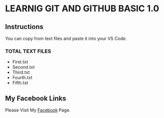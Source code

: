 # LEARNIG GIT AND GITHUB BASIC 1.0

## Instructions

You can copy from text files and paste it into your VS Code.

### TOTAL TEXT FILES

- First.txt
- Second.txt
- Third.txt
- Fourth.txt
- Fifth.txt

## My Facebook Links

Please Visit My [Facebook](https://www.facebook.com/mdgulamquddus) Page.
